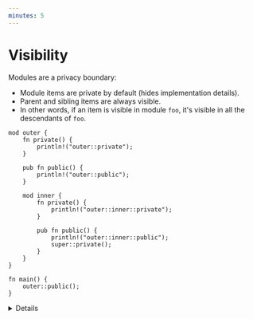 ```yaml
---
minutes: 5
---
```


# Visibility

Modules are a privacy boundary:

* Module items are private by default (hides implementation details).
* Parent and sibling items are always visible.
* In other words, if an item is visible in module `foo`, it's visible in all the
  descendants of `foo`.

```rust,editable
mod outer {
    fn private() {
        println!("outer::private");
    }

    pub fn public() {
        println!("outer::public");
    }

    mod inner {
        fn private() {
            println!("outer::inner::private");
        }

        pub fn public() {
            println!("outer::inner::public");
            super::private();
        }
    }
}

fn main() {
    outer::public();
}
```

<details>

* Use the `pub` keyword to make modules public.

Additionally, there are advanced `pub(...)` specifiers to restrict the scope of public visibility.

* See the [Rust Reference](https://doc.rust-lang.org/reference/visibility-and-privacy.html#pubin-path-pubcrate-pubsuper-and-pubself).
* Configuring `pub(crate)` visibility is a common pattern.
* Less commonly, you can give visibility to a specific path.
* In any case, visibility must be granted to an ancestor module (and all of its descendants).

</details>
